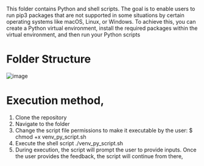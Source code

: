 This folder contains Python and shell scripts. 
The goal is to enable users to run pip3 packages that are not supported in some situations by certain operating systems like macOS, Linux, or Windows. 
To achieve this, you can create a Python virtual environment, install the required packages within the virtual environment, and then run your Python scripts

# Folder Structure

 ![image](https://github.com/user-attachments/assets/9e31dfa9-a4a3-46d7-9e31-8f4bb5745837)


# Execution method,
1. Clone the repository
2. Navigate to the folder
3. Change the script file permissions to make it executable by the user:
$ chmod +x venv_py_script.sh
4. Execute the shell script
./venv_py_script.sh
5. During execution, the script will prompt the user to provide inputs. Once the user provides the feedback, the script will continue from there,
   


